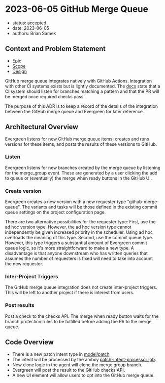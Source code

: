 # 2023-06-05 GitHub Merge Queue

* status: accepted
* date: 2023-06-05
* authors: Brian Samek

## Context and Problem Statement

* [Epic](https://go/github-merge-queue)
* [Scope](https://go/github-merge-queue-scope)
* [Design](https://go/github-merge-queue-design)

GitHub merge queue integrates natively with GitHub Actions. Integration with
other CI systems exists but is lightly documented. The
[docs](https://docs.github.com/en/repositories/configuring-branches-and-merges-in-your-repository/configuring-pull-request-merges/managing-a-merge-queue#triggering-merge-group-checks-with-other-ci-providers)
state that a CI system should listen for branches matching a pattern and that
the PR will be merged once required checks pass.

The purpose of this ADR is to keep a record of the details of the integration
between the GitHub merge queue and Evergreen for later reference.

## Architectural Overview

Evergreen listens for new GitHub merge queue items, creates and runs versions
for these items, and posts the results of these versions to GitHub.

### Listen

Evergreen listens for new branches created by the merge queue by listening for
the merge_group event.  These are generated by a user clicking the add to queue
or (eventually) the merge when ready buttons in the GitHub UI.

### Create version

Evergreen creates a new version with a new requester type "github-merge-queue".
The variants and tasks will be those defined in the existing commit queue
settings on the project configuration page.

There are two alternative possibilities for the requester type: First, use the
ad hoc version type.  However, the ad hoc version type cannot independently be
given increased priority in the scheduler. Using ad hoc overloads the meaning of
this type.  Second, use the commit queue type. However, this type triggers a
substantial amount of Evergreen commit queue logic, so it's more straightforward
to make a new type. A disadvantage is that anyone downstream who has written
queries that assumes the number of requesters is fixed will need to take into
account the new requester.

### Inter-Project Triggers

The GitHub merge queue integration does not create inter-project triggers. This
will be left to another project if there is interest from users.

### Post results

Post a check to the checks API. The merge when ready button waits for the branch
protection rules to be fulfilled before adding the PR to the merge queue.

## Code Overview

* There is a new patch intent type in
[model/patch](https://github.com/evergreen-ci/evergreen/blob/main/model/patch/github_merge_intent.go)
* The intent will be processed by the amboy [patch-intent-processor
job](https://github.com/evergreen-ci/evergreen/blob/main/units/patch_intent.go).
* New clone logic in the agent will clone the merge group branch.
* Evergreen will post the result to the GitHub checks API.
* A new UI element will allow users to opt into the GitHub merge queue.
